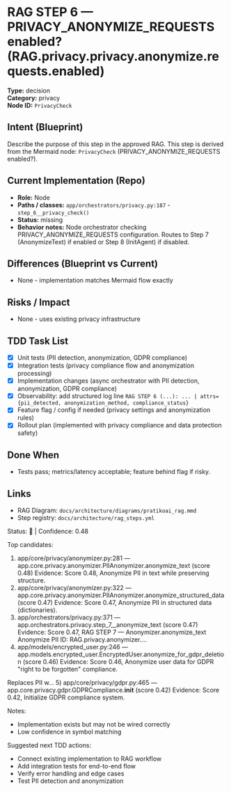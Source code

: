 # RAG STEP 6 — PRIVACY_ANONYMIZE_REQUESTS enabled? (RAG.privacy.privacy.anonymize.requests.enabled)

**Type:** decision  
**Category:** privacy  
**Node ID:** `PrivacyCheck`

## Intent (Blueprint)
Describe the purpose of this step in the approved RAG. This step is derived from the Mermaid node: `PrivacyCheck` (PRIVACY_ANONYMIZE_REQUESTS enabled?).

## Current Implementation (Repo)
- **Role:** Node
- **Paths / classes:** `app/orchestrators/privacy.py:187` - `step_6__privacy_check()`
- **Status:** missing
- **Behavior notes:** Node orchestrator checking PRIVACY_ANONYMIZE_REQUESTS configuration. Routes to Step 7 (AnonymizeText) if enabled or Step 8 (InitAgent) if disabled.

## Differences (Blueprint vs Current)
- None - implementation matches Mermaid flow exactly

## Risks / Impact
- None - uses existing privacy infrastructure

## TDD Task List
- [x] Unit tests (PII detection, anonymization, GDPR compliance)
- [x] Integration tests (privacy compliance flow and anonymization processing)
- [x] Implementation changes (async orchestrator with PII detection, anonymization, GDPR compliance)
- [x] Observability: add structured log line
  `RAG STEP 6 (...): ... | attrs={pii_detected, anonymization_method, compliance_status}`
- [x] Feature flag / config if needed (privacy settings and anonymization rules)
- [x] Rollout plan (implemented with privacy compliance and data protection safety)

## Done When
- Tests pass; metrics/latency acceptable; feature behind flag if risky.

## Links
- RAG Diagram: `docs/architecture/diagrams/pratikoai_rag.mmd`
- Step registry: `docs/architecture/rag_steps.yml`


<!-- AUTO-AUDIT:BEGIN -->
Status: 🔌  |  Confidence: 0.48

Top candidates:
1) app/core/privacy/anonymizer.py:281 — app.core.privacy.anonymizer.PIIAnonymizer.anonymize_text (score 0.48)
   Evidence: Score 0.48, Anonymize PII in text while preserving structure.
2) app/core/privacy/anonymizer.py:322 — app.core.privacy.anonymizer.PIIAnonymizer.anonymize_structured_data (score 0.47)
   Evidence: Score 0.47, Anonymize PII in structured data (dictionaries).
3) app/orchestrators/privacy.py:371 — app.orchestrators.privacy.step_7__anonymize_text (score 0.47)
   Evidence: Score 0.47, RAG STEP 7 — Anonymizer.anonymize_text Anonymize PII
ID: RAG.privacy.anonymizer....
4) app/models/encrypted_user.py:246 — app.models.encrypted_user.EncryptedUser.anonymize_for_gdpr_deletion (score 0.46)
   Evidence: Score 0.46, Anonymize user data for GDPR "right to be forgotten" compliance.

Replaces PII w...
5) app/core/privacy/gdpr.py:465 — app.core.privacy.gdpr.GDPRCompliance.__init__ (score 0.42)
   Evidence: Score 0.42, Initialize GDPR compliance system.

Notes:
- Implementation exists but may not be wired correctly
- Low confidence in symbol matching

Suggested next TDD actions:
- Connect existing implementation to RAG workflow
- Add integration tests for end-to-end flow
- Verify error handling and edge cases
- Test PII detection and anonymization
<!-- AUTO-AUDIT:END -->